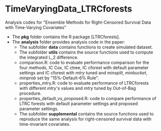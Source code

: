 # TimeVaryingData_LTRCforests
Analysis codes for "Ensemble Methods for Right-Censored Survival Data with Time-Varying Covariates"
- The **pkg** folder contains the R package [LTRCforests].
- The **analysis** folder provides analysis code in the paper:
  - The subfolder **data** contains functions to create simulated dataset.
  - The subfolder **utils** contains the source functions used to compute the integrated L_2 difference. 
  - comparison.R: code to evaluate performance comparison for the four methods, IC Cox, IC ctree, IC cforest with default parameter settings and IC cforest with _mtry_ tuned and _minsplit_, _minbucket_, _minprob_ set by "15%-Default-6% Rule".
  - properties_mtry.R: code to evaluate performance of LTRCforests with different _mtry_'s values and _mtry_ tuned by Out-of-Bag procedure.
  - properties_default_vs_proposed.R: code to compare performance of LTRC forests with default parameter settings and proposed parameter settings.
  - The subfolder **supplemental** contains the source functions used to reproduce the same analysis for right-censored survival data with time-invariant covariates.
